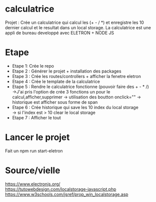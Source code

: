# calculatrice
Projet : Crée un calculatrice qui calcul les (+ - /  *) et enregistre les 10 dernier calcul et le resultat dans un local storage. La calculatrice est une appli de bureau developpé avec ELETRON + NODE JS


# Etape

<ul>
<li>Etape 1: Crée le repo</li>
<li>Etape 2 : Générer le projet + installation des packages</li>
<li>Etape 3 : Crée les routes/controllers + afficher la fenetre eletron</li>
<li>Etape 4 : Crée le template de la calculatrice</li>
<li>Etape 5 : Rendre le calculatrice fonctionne (pouvoir faire des + - * /)</li>
->J'ai pris l'option de crée 3 fonctions un pour le calcul,afficher,supprimer 
-> utilisation des boutton onclick=""
-> historique est afficher sous forme de span

<li>Etape 6 : Crée historique qui save les 10 index du local storage</li>
-> si l'index est > 10 clear le local storage
<li>Etape 7 : Afficher le tout</li>
</ul>

# Lancer le projet 

Fait un npm run start-eletron

# Source/vielle
https://www.electronjs.org/<br>
https://tutowebdesign.com/localstorage-javascript.php <br>
https://www.w3schools.com/jsref/prop_win_localstorage.asp
